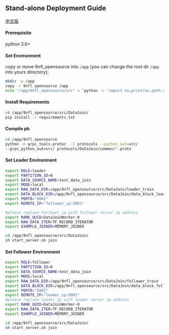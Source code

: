 Stand-alone Deployment Guide
----------
[中文版](simpleness_install_chinese_version.md)

#### Prerequisite
python 3.6+
   
#### Set Environment
copy or move 9nfl_opensource into `/app` (you can change the root dir `/app` into yours directory);
```bash
mkdir -p /app
copy -r 9nfl_opensource /app
echo "/app/9nfl_opensource/src" > `python -c "import os;print(os.path.dirname(os.__file__))"`/site-packages/tmp.pth
```
 
#### Install Requirements
```bash
cd /app/9nfl_opensource/src/DataJoin/
pip install -r requirements.txt
```

#### Compile pb
```bash
cd /app/9nfl_opensource
python -m grpc_tools.protoc  -I protocols --python_out=src/
--grpc_python_out=src/ protocols/DataJoin/common/*.proto
```

#### Set Leader Environment

```bash
export ROLE=leader
export PARTITION_ID=0
export DATA_SOURCE_NAME=test_data_join
export MODE=local
export RAW_DATA_DIR=/app/9nfl_opensource/src/DataJoin/leader_train
export DATA_BLOCK_DIR=/app/9nfl_opensource/src/DataJoin/data_block_leader
export PORT0="6001"
export REMOTE_IP="follower_ip:5001"

#please replace follower_ip with follower server ip address
export RANK_UUID=DataJoinWorker-0
export RAW_DATA_ITER=TF_RECORD_ITERATOR
export EXAMPLE_JOINER=MEMORY_JOINER

cd /app/9nfl_opensource/src/DataJoin/
sh start_server.sh join
```

#### Set Follower Environment

```bash
export ROLE=follower
export PARTITION_ID=0
export DATA_SOURCE_NAME=test_data_join
export MODE=local
export RAW_DATA_DIR=/app/9nfl_opensource/src/DataJoin/follower_train
export DATA_BLOCK_DIR=/app/9nfl_opensource/src/DataJoin/data_block_follower
export PORT0="5001"
export REMOTE_IP="leader_ip:6001"
#please replace leader_ip with leader server ip address
export RANK_UUID=DataJoinWorker-0
export RAW_DATA_ITER=TF_RECORD_ITERATOR
export EXAMPLE_JOINER=MEMORY_JOINER

cd /app/9nfl_opensource/src/DataJoin/
sh start_server.sh join
```



